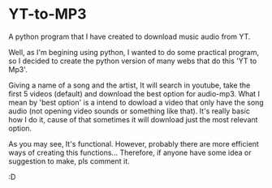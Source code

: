 # YT-to-MP3
A python program that  I have created to download music audio from YT.

Well, as I'm begining using python, I wanted to do some practical program,
so I decided to create the python version of many webs that do this 'YT to Mp3'.

Giving a name of a song and the artist, It will search in youtube, take the first 5 videos (default) and download the best option for audio-mp3.
What I mean by 'best option' is a intend to dowload a video that only have the song audio (not opening video sounds or something like that).
It's really basic how I do it, cause of that sometimes it will download just the most relevant option.

As you may see, It's functional. However, probably there are more efficient ways of 
creating this functions... Therefore, if anyone have some idea or suggestion to make, pls comment it.

:D

